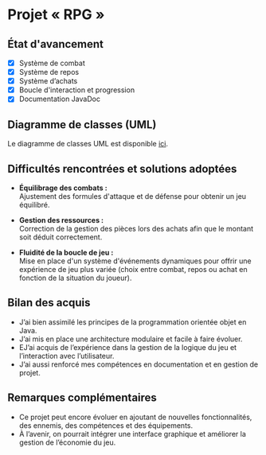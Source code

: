 # Projet « RPG »

## État d'avancement

- [x] Système de combat
- [x] Système de repos 
- [x] Système d’achats 
- [x] Boucle d'interaction et progression
- [x] Documentation JavaDoc 

## Diagramme de classes (UML)

Le diagramme de classes UML est disponible [ici](src\main.png).

## Difficultés rencontrées et solutions adoptées

- **Équilibrage des combats :**  
  Ajustement des formules d'attaque et de défense pour obtenir un jeu équilibré.

- **Gestion des ressources :**  
  Correction de la gestion des pièces lors des achats afin que le montant soit déduit correctement.

- **Fluidité de la boucle de jeu :**  
  Mise en place d'un système d'événements dynamiques pour offrir une expérience de jeu plus variée (choix entre combat, repos ou achat en fonction de la situation du joueur).

## Bilan des acquis

- J’ai bien assimilé les principes de la programmation orientée objet en Java.
- J’ai mis en place une architecture modulaire et facile à faire évoluer.
- EJ’ai acquis de l’expérience dans la gestion de la logique du jeu et l’interaction avec l’utilisateur.
- J’ai aussi renforcé mes compétences en documentation et en gestion de projet.

## Remarques complémentaires

- Ce projet peut encore évoluer en ajoutant de nouvelles fonctionnalités, des ennemis, des compétences et des équipements.
- À l’avenir, on pourrait intégrer une interface graphique et améliorer la gestion de l’économie du jeu.






